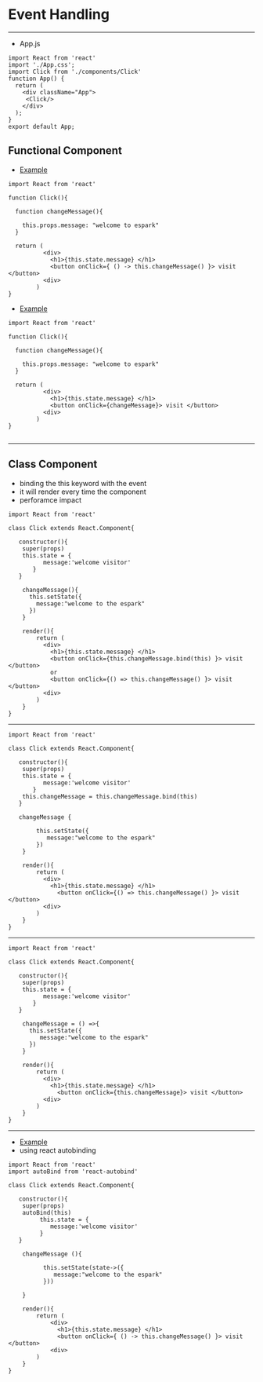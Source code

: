 # Event Handling 
--- 

* App.js 

```
import React from 'react'
import './App.css';
import Click from './components/Click'
function App() {
  return (
    <div className="App">
     <Click/>
    </div>
  );
}
export default App;
```

## Functional Component 
* [Example](https://github.com/adarshkumarsingh83/reactjs/tree/master/APPLICATIONS/reactjs-binding-event-handling)
```
import React from 'react'

function Click(){

  function changeMessage(){

    this.props.message: "welcome to espark"
  }

  return (
          <div>
            <h1>{this.state.message} </h1>
            <button onClick={ () -> this.changeMessage() }> visit </button>
          <div>
        )
}
```


* [Example](https://github.com/adarshkumarsingh83/reactjs/tree/master/APPLICATIONS/function-event-handler)

```
import React from 'react'

function Click(){

  function changeMessage(){

    this.props.message: "welcome to espark"
  }

  return (
          <div>
            <h1>{this.state.message} </h1>
            <button onClick={changeMessage}> visit </button>
          <div>
        )
}


```

--- 

## Class Component 
* binding the this keyword with the event 
* it will render every time the component 
* perforamce impact 
```
import React from 'react'

class Click extends React.Component{

   constructor(){
    super(props)
    this.state = {
          message:'welcome visitor'  
       }     
   }

    changeMessage(){
      this.setState({
        message:"welcome to the espark"
      })
    }

    render(){
        return (
          <div>
            <h1>{this.state.message} </h1>
            <button onClick={this.changeMessage.bind(this) }> visit </button>
            or
            <button onClick={() => this.changeMessage() }> visit </button>
          <div>
        )
    }
}

```
---

```
import React from 'react'

class Click extends React.Component{

   constructor(){
    super(props)
    this.state = {
          message:'welcome visitor'  
       }       
    this.changeMessage = this.changeMessage.bind(this)   
   }

   changeMessage {

        this.setState({
           message:"welcome to the espark"
        })
    }

    render(){
        return (
          <div>
            <h1>{this.state.message} </h1>
              <button onClick={() => this.changeMessage() }> visit </button>
          <div>
        )
    }
}

```

---

```
import React from 'react'

class Click extends React.Component{

   constructor(){
    super(props)
    this.state = {
          message:'welcome visitor'  
       }
   }

    changeMessage = () =>{
      this.setState({
         message:"welcome to the espark"
      })
    }

    render(){
        return (
          <div>
            <h1>{this.state.message} </h1>
              <button onClick={this.changeMessage}> visit </button>
          <div>
        )
    }
}

```

---

* [Example](https://github.com/adarshkumarsingh83/reactjs/tree/master/APPLICATIONS/class-event-handler)
* using react autobinding 
```
import React from 'react'
import autoBind from 'react-autobind'

class Click extends React.Component{

   constructor(){
   	super(props)
    autoBind(this)
	   	 this.state = {
	        message:'welcome visitor'  
	   	 }
   }

    changeMessage (){

          this.setState(state->({
             message:"welcome to the espark"
          }))

    }

    render(){
        return (
        	<div>
        	  <h1>{this.state.message} </h1>
        	  <button onClick={ () -> this.changeMessage() }> visit </button>
        	<div>
        )
    }
}

```
